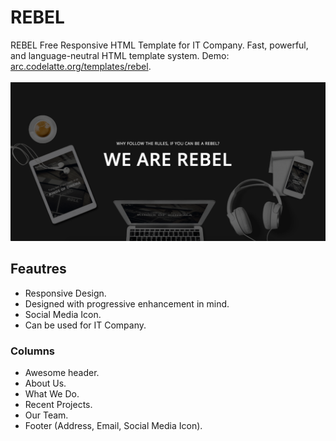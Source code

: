 # REBEL
REBEL Free Responsive HTML Template for IT Company. Fast, powerful, and language-neutral HTML template system. 
Demo: <a href="https://arc.codelatte.org/templates/rebel/">arc.codelatte.org/templates/rebel</a>.<br><br>
![alt text](https://raw.githubusercontent.com/c0delatte/REBEL/master/assets/images/preview.png)
## Feautres
* Responsive Design.
* Designed with progressive enhancement in mind.
* Social Media Icon.
* Can be used for IT Company.
### Columns
* Awesome header.
* About Us.
* What We Do.
* Recent Projects.
* Our Team.
* Footer (Address, Email, Social Media Icon).
